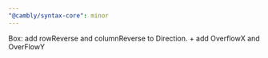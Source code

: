 ```yaml
---
"@cambly/syntax-core": minor
---
```


Box: add rowReverse and columnReverse to Direction. + add OverflowX and OverFlowY
